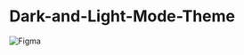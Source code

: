 # Dark-and-Light-Mode-Theme

![Figma](https://user-images.githubusercontent.com/87666164/199917137-8c1bd76f-23be-4474-bba0-fc5d6bc38667.png)
